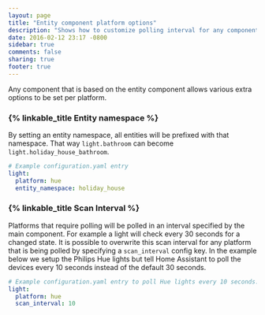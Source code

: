 ```yaml
---
layout: page
title: "Entity component platform options"
description: "Shows how to customize polling interval for any component via configuration.yaml."
date: 2016-02-12 23:17 -0800
sidebar: true
comments: false
sharing: true
footer: true
---
```


Any component that is based on the entity component allows various extra options to be set per platform.

### {% linkable_title Entity namespace %}

By setting an entity namespace, all entities will be prefixed with that namespace. That way `light.bathroom` can become `light.holiday_house_bathroom`.

```yaml
# Example configuration.yaml entry
light:
  platform: hue
  entity_namespace: holiday_house
```

### {% linkable_title Scan Interval %}

Platforms that require polling will be polled in an interval specified by the main component. For example a light will check every 30 seconds for a changed state. It is possible to overwrite this scan interval for any platform that is being polled by specifying a `scan_interval` config key. In the example below we setup the Philips Hue lights but tell Home Assistant to poll the devices every 10 seconds instead of the default 30 seconds.

```yaml
# Example configuration.yaml entry to poll Hue lights every 10 seconds.
light:
  platform: hue
  scan_interval: 10
```
